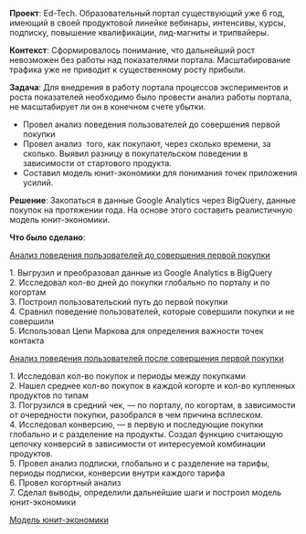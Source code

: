 <p><strong>Проект</strong>: <span>Ed-Tech. Образовательный портал существующий уже 6 год, имеющий в своей продуктовой линейке вебинары, интенсивы, курсы, подписку, повышение квалификации, лид-магниты и трипвайеры.</span></p>
<p><strong>Контекст</strong>: <span>Сформировалось понимание, что дальнейший рост невозможен без работы над показателями портала. Масштабирование трафика уже не приводит к существенному росту прибыли.</span></p>
<p><strong>Задача</strong>: <span>Для внедрения в работу портала процессов экспериментов и роста показателей необходимо было провести анализ работы портала, не масштабирует ли он в конечном счете убытки. </span></p>
<ul>
<li><span>Провел анализ поведения пользователей до совершения первой покупки</span></li>
<li><span>Провел анализ&nbsp; того, как покупают, через сколько времени, за сколько. Выявил разницу в покупательском поведении в зависимости от стартового продукта.</span></li>
<li><span>Составил модель юнит-экономики для понимания точек приложения усилий.</span></li>
</ul>
<p><strong>Решение</strong>: Закопаться в данные Google Analytics через BigQuery, данные покупок на протяжении года. На основе этого составить реалистичную модель юнит-экономики.</p>
<p><strong>Что было сделано</strong>:</p>
<p><a href="https://nbviewer.org/github/artem-ilienkov/product_analysis_ed_tech/blob/7259bd8ffe29bd34d25e09680470b24b8c8315f1/ed_tech_ga.ipynb#step1">Анализ поведения пользователей до совершения первой покупки</a></p>
<p>1. Выгрузил и преобразовал данные из Google Analytics в BigQuery<br />2. Исследовал кол-во дней до покупки глобально по порталу и по когортам<br />3. Построил пользовательский путь до первой покупки<br />4. Сравнил поведение пользователей, которые совершили покупки и не совершили<br />5. Использовал Цепи Маркова для определения важности точек контакта</p>
<p><a href="https://nbviewer.org/github/artem-ilienkov/product_analysis_ed_tech/blob/main/ed_tech_sales.ipynb">Анализ поведения пользователей после совершения первой покупки</a></p>
<p>1. Исследовал кол-во покупок и периоды между покупками<br />2.&nbsp;Нашел среднее кол-во покупок в каждой когорте и кол-во купленных продуктов по типам<br />3. Погрузился в средний чек, &mdash; по порталу, по когортам, в зависимости от очередности покупки, разобрался в чем причина всплеском.<br />4. Исследовал конверсию, &mdash; в первую и последующие покупки глобально и с разделение на продукты. Создал функцию считающую цепочку конверсий в зависимости от интересуемой комбинации продуктов.<br />5. Провел анализ подписки, глобально и с разделение на тарифы, периоды подписки, конверсии внутри каждого тарифа<br />6. Провел когортный анализ<br />7. Сделал выводы, определили дальнейшие шаги и построил модель юнит-экономики</p>
<p><a href="https://docs.google.com/spreadsheets/d/1wn9SelDJIRS0H85UC8_lxbvhup3n5LA88nZ3PTuQYHg/edit?usp=sharing">Модель юнит-экономики</a></p>

